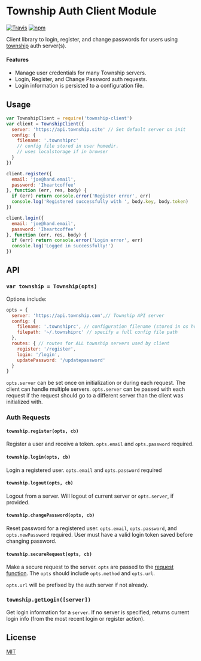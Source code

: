 # Township Auth Client Module

[![Travis](https://travis-ci.org/township/township-client.svg)](https://travis-ci.org/township/township-client) [![npm](https://img.shields.io/npm/v/township-client.svg)](https://npmjs.org/package/township-client)

Client library to login, register, and change passwords for users using [township](https://github.com/township/township) auth server(s).

#### Features

* Manage user credentials for many Township servers.
* Login, Register, and Change Password auth requests.
* Login information is persisted to a configuration file.

## Usage

```js
var TownshipClient = require('township-client')
var client = TownshipClient({
  server: 'https://api.township.site' // Set default server on init
  config: {
    filename: '.townshiprc' 
    // config file stored in user homedir. 
    // uses localstorage if in browser
  }
})

client.register({
  email: 'joe@hand.email',
  password: 'Iheartcoffee'
}, function (err, res, body) {
  if (err) return console.error('Register error', err)
  console.log('Registered successfully with ', body.key, body.token)
})

client.login({
  email: 'joe@hand.email',
  password: 'Iheartcoffee'
}, function (err, res, body) {
  if (err) return console.error('Login error', err)
  console.log('Logged in successfully!')
})
```

## API

### `var township = Township(opts)`

Options include:

```js
opts = {
  server: 'https://api.township.com',// Township API server
  config: {
    filename: '.townshiprc', // configuration filename (stored in os homedir)
    filepath: '~/.townshiprc' // specify a full config file path 
  },
  routes: { // routes for ALL township servers used by client
    register: '/register',
    login: '/login',
    updatePassword: '/updatepassword'
  }
}
```

`opts.server` can be set once on initialization or during each request. The client can handle multiple servers. `opts.server` can be passed with each request if the request should go to a different server than the client was initialized with.

### Auth Requests

#### `township.register(opts, cb)`

Register a user and receive a token. `opts.email` and `opts.password` required.

#### `township.login(opts, cb)`

Login a registered user. `opts.email` and `opts.password` required

#### `township.logout(opts, cb)`

Logout from a server. Will logout of current server or `opts.server`, if provided.

#### `township.changePassword(opts, cb)`

Reset password for a registered user. `opts.email`, `opts.password`, and `opts.newPassword` required. User must have a valid login token saved before changing password.

#### `township.secureRequest(opts, cb)`

Make a secure request to the server. `opts` are passed to the [request function](https://github.com/maxogden/nets#get). The `opts` should include `opts.method` and `opts.url`.

`opts.url` will be prefixed by the auth server if not already.

### `township.getLogin([server])`

Get login information for a `server`. If no server is specified, returns current login info (from the most recent login or register action).

## License
[MIT](LICENSE.md)
